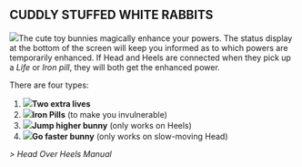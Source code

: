 ## CUDDLY STUFFED WHITE RABBITS

![](texture-bunny)The cute toy bunnies magically enhance your powers. The status display at the
bottom of the screen will keep you informed as to which powers are temporarily
enhanced. If Head and Heels are connected when they pick up a *Life* or *Iron pill*,
they will both get the enhanced power.

There are four types:

1. ![](texture-hud.char.2)**Two extra lives**
2. ![](texture-hud.shield)**Iron Pills** (to make you invulnerable)
3. ![](texture-hud.bigJumps)**Jump higher bunny** (only works on Heels)
4. ![](texture-hud.fastSteps)**Go faster bunny** (only works on slow-moving Head)

*> Head Over Heels Manual*
